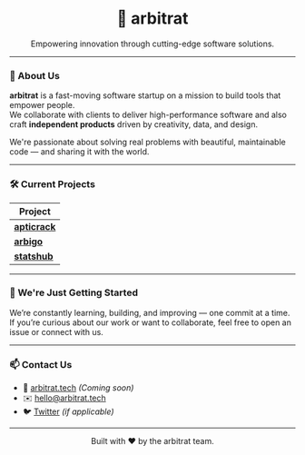 <h1 align="center">🤖 arbitrat</h1>

<p align="center">
  Empowering innovation through cutting-edge software solutions.
</p>

---

### 🚀 About Us

**arbitrat** is a fast-moving software startup on a mission to build tools that empower people.  
We collaborate with clients to deliver high-performance software and also craft **independent products** driven by creativity, data, and design.

We're passionate about solving real problems with beautiful, maintainable code — and sharing it with the world.

---

### 🛠️ Current Projects

| Project     |
|-------------|
| **[apticrack](https://github.com/arbitrat-tech/apticrack-admin)** |
| **[arbigo](https://github.com/arbitrat-tech/arbigo)**       |
| **[statshub](https://github.com/arbitrat-tech/statshub)**   |

---

### 🌱 We're Just Getting Started

We’re constantly learning, building, and improving — one commit at a time.  
If you’re curious about our work or want to collaborate, feel free to open an issue or connect with us.

---

### 📫 Contact Us

- 🔗 [arbitrat.tech](https://arbitrat.tech) *(Coming soon)*
- ✉️ hello@arbitrat.tech
- 🐦 [Twitter](https://twitter.com/arbitrat) *(if applicable)*

---

<p align="center">
  Built with ❤️ by the arbitrat team.
</p>
